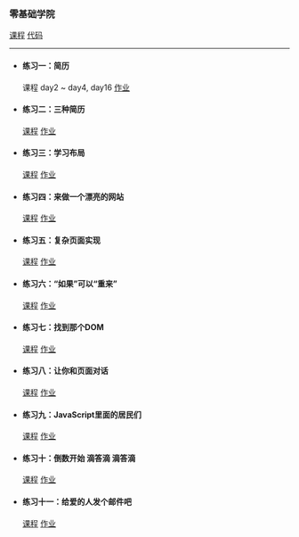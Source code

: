 
### 零基础学院

<a href="http://ife.baidu.com/college/detail/id/5" target="_blank">课程</a> [代码](https://github.com/xclazy/2018IFE/tree/master/basis)

---------------

* #### 练习一：简历

    课程 day2 ~ day4, day16 <a href="https://xclazy.github.io/2018IFE/basis/1/index.html" target="_blank">作业</a>


* #### 练习二：三种简历

    <a href="http://ife.baidu.com/course/detail/id/40" target="_blank">课程</a> <a href="https://xclazy.github.io/2018IFE/basis/2/resume.html" target="_blank">作业</a>

* #### 练习三：学习布局

    <a href="http://ife.baidu.com/course/detail/id/42" target="_blank">课程</a> <a href="https://xclazy.github.io/2018IFE/basis/3/" target="_blank">作业</a>
    
* #### 练习四：来做一个漂亮的网站

    <a href="http://ife.baidu.com/course/detail/id/43" target="_blank">课程</a> <a href="https://xclazy.github.io/2018IFE/basis/4/" target="_blank">作业</a>
    
* #### 练习五：复杂页面实现

    <a href="http://ife.baidu.com/course/detail/id/44" target="_blank">课程</a> <a href="https://xclazy.github.io/2018IFE/basis/5/" target="_blank">作业</a>
    
* #### 练习六：“如果”可以“重来”

    <a href="http://ife.baidu.com/course/detail/id/46" target="_blank">课程</a> <a href="https://xclazy.github.io/2018IFE/basis/6/" target="_blank">作业</a>
    
* #### 练习七：找到那个DOM

    <a href="http://ife.baidu.com/course/detail/id/47" target="_blank">课程</a> <a href="https://xclazy.github.io/2018IFE/basis/7/" target="_blank">作业</a>
    
* #### 练习八：让你和页面对话

    <a href="http://ife.baidu.com/course/detail/id/49" target="_blank">课程</a> <a href="https://xclazy.github.io/2018IFE/basis/8/" target="_blank">作业</a>
    
* #### 练习九：JavaScript里面的居民们

    <a href="http://ife.baidu.com/course/detail/id/50" target="_blank">课程</a> <a href="https://xclazy.github.io/2018IFE/basis/9/" target="_blank">作业</a>
    
* #### 练习十：倒数开始 滴答滴 滴答滴

    <a href="http://ife.baidu.com/course/detail/id/51" target="_blank">课程</a> <a href="https://xclazy.github.io/2018IFE/basis/10/" target="_blank">作业</a>
    
* #### 练习十一：给爱的人发个邮件吧

    <a href="http://ife.baidu.com/course/detail/id/52" target="_blank">课程</a> <a href="https://xclazy.github.io/2018IFE/basis/11/" target="_blank">作业</a>